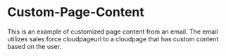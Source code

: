 # Custom-Page-Content
This is an example of customized page content from an email. The email utilizes sales force cloudpageurl to a cloudpage that has custom content based on the user.
